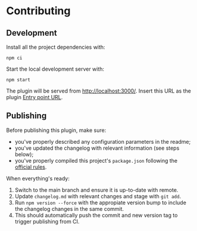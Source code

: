 # Contributing

## Development

Install all the project dependencies with:

```
npm ci
```

Start the local development server with:

```
npm start
```

The plugin will be served from [http://localhost:3000/](http://localhost:3000/). Insert this URL as the plugin [Entry point URL](https://www.datocms.com/docs/plugins/creating-a-new-plugin/).

## Publishing

Before publishing this plugin, make sure:

- you've properly described any configuration parameters in the readme;
- you've updated the changelog with relevant information (see steps below);
- you've properly compiled this project's `package.json` following the [official rules](https://www.datocms.com/docs/plugin-sdk/publishing-to-marketplace).

When everything's ready:
1. Switch to the main branch and ensure it is up-to-date with remote.
1. Update `changelog.md` with relevant changes and stage with `git add`.
1. Run `npm version --force` with the appropiate version bump to include the changelog changes in the same commit.
1. This should automatically push the commit and new version tag to trigger publishing from CI.

